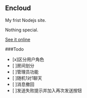 ## Encloud

My frist Nodejs site.

Nothing special.

[See it online](http://encloud.com.cn/)

###Todo

- [x]区分用户角色
- [ ]房间划分
- [ ]管理员功能
- [ ]随机1对1聊天
- [ ]消息撤回
- [ ]发送失败提示并加入再次发送按钮